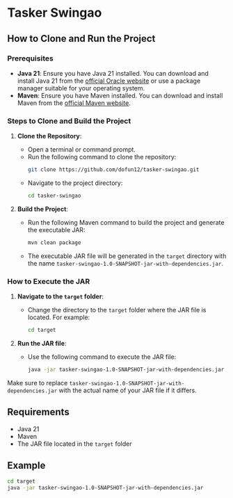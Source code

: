 # Tasker Swingao

## How to Clone and Run the Project

### Prerequisites

- **Java 21**: Ensure you have Java 21 installed. You can download and install Java 21 from the [official Oracle website](https://www.oracle.com/java/technologies/javase/jdk21-archive-downloads.html) or use a package manager suitable for your operating system.
- **Maven**: Ensure you have Maven installed. You can download and install Maven from the [official Maven website](https://maven.apache.org/download.cgi).

### Steps to Clone and Build the Project

1. **Clone the Repository**:
    - Open a terminal or command prompt.
    - Run the following command to clone the repository:
      ```sh
      git clone https://github.com/dofun12/tasker-swingao.git 
      ```
    - Navigate to the project directory:
      ```sh
      cd tasker-swingao
      ```

2. **Build the Project**:
    - Run the following Maven command to build the project and generate the executable JAR:
      ```sh
      mvn clean package
      ```
    - The executable JAR file will be generated in the `target` directory with the name `tasker-swingao-1.0-SNAPSHOT-jar-with-dependencies.jar`.

### How to Execute the JAR

1. **Navigate to the `target` folder**:
    - Change the directory to the `target` folder where the JAR file is located. For example:
      ```sh
      cd target
      ```

2. **Run the JAR file**:
    - Use the following command to execute the JAR file:
      ```sh
      java -jar tasker-swingao-1.0-SNAPSHOT-jar-with-dependencies.jar
      ```

Make sure to replace `tasker-swingao-1.0-SNAPSHOT-jar-with-dependencies.jar` with the actual name of your JAR file if it differs.

## Requirements

- Java 21
- Maven
- The JAR file located in the `target` folder

## Example

```sh
cd target
java -jar tasker-swingao-1.0-SNAPSHOT-jar-with-dependencies.jar